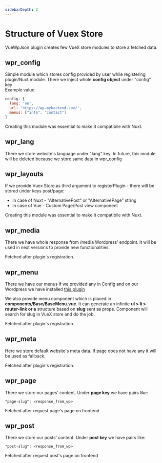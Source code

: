 ```yaml
---
sidebarDepth: 2
---
```


# Structure of Vuex Store
VueWpJson plugin creates few VueX store modules to store a fetched data.

## wpr_config
Simple module which stores config provided by user while registering plugin/Nuxt module. There we inject whole **config object** under "config" key   
Example value:
```js
config: {
  lang: 'en',
  url: 'https://wp.mybackend.com/',
  menus: ["info", "contact"]
}
```

Creating this module was essential to make it compatibile with Nuxt.

## wpr_lang
There we store website's language under "lang" key. In future, this module will be deleted because we store same data in wpr_config

## wpr_layouts
If we provide Vuex Store as third argument to registerPlugin - there will be stored under keys post/page:
- In case of Nuxt - "AlternativePost" or "AlternativePage" string
- In case of Vue - Custom Page/Post view component

Creating this module was essential to make it compatibile with Nuxt.

## wpr_media
There we have whole response from /media Wordpress' endpoint. It will be used in next versions to provide new functionalities.

Fetched after plugin's registration.

## wpr_menu
There we have our menus if we provided any in Config and on our Wordpress we have installed [this plugin](https://wordpress.org/plugins/wp-rest-api-v2-menus/)

We also provide menu component which is placed in **components/Base/BaseMenu.vue**.
It can generate an infinite __ul > li > router-link or a__ structure based on **slug** sent as props. Component will search for slug in VueX store and do the job.

Fetched after plugin's registration.

## wpr_meta
Here we store default website's meta data. If page does not have any it will be used as fallback.

Fetched after plugin's registration.

## wpr_page
There we store our pages' content. Under __page key__ we have pairs like:
```
"page-slug": <response_from_wp>
```

Fetched after request page's page on frontend

## wpr_post
There we store our posts' content. Under __post key__ we have pairs like:
```
"post-slug": <response_from_wp>
```

Fetched after request post's page on frontend
